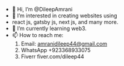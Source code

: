 - 👋 Hi, I’m @DileepAmrani
- 👀 I’m interested in creating websites using 
- react js, gatsby js, next js, and many more.
- 🌱 I’m currently learning web3. 
- 📫 How to reach me:
  1. Email: amranidileep44@gmail.com
  2. WhatsApp +923368933075
  3. Fiverr fiver.com/dileep44
<!---
DileepAmrani/DileepAmrani is a ✨ special ✨ repository because its `README.md` (this file) appears on your GitHub profile.
You can click the Preview link to take a look at your changes.
--->

